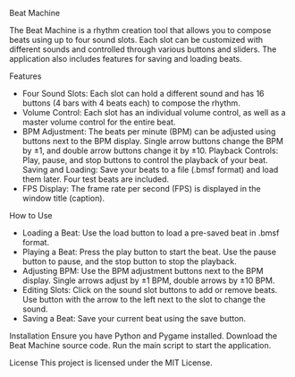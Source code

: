 Beat Machine

The Beat Machine is a rhythm creation tool that allows you to compose beats using up to four sound slots. Each slot can be customized with different sounds and controlled through various buttons and sliders. The application also includes features for saving and loading beats.

Features

- Four Sound Slots: Each slot can hold a different sound and has 16 buttons (4 bars with 4 beats each) to compose the rhythm.
- Volume Control: Each slot has an individual volume control, as well as a master volume control for the entire beat.
- BPM Adjustment: The beats per minute (BPM) can be adjusted using buttons next to the BPM display. Single arrow buttons change the BPM by ±1, and double arrow buttons change it by ±10.
  Playback Controls: Play, pause, and stop buttons to control the playback of your beat.
  Saving and Loading: Save your beats to a file (.bmsf format) and load them later. Four test beats are included.
- FPS Display: The frame rate per second (FPS) is displayed in the window title (caption).

How to Use

- Loading a Beat: Use the load button to load a pre-saved beat in .bmsf format.
- Playing a Beat: Press the play button to start the beat. Use the pause button to pause, and the stop button to stop the playback.
- Adjusting BPM: Use the BPM adjustment buttons next to the BPM display. Single arrows adjust by ±1 BPM, double arrows by ±10 BPM.
- Editing Slots: Click on the sound slot buttons to add or remove beats. Use button with the arrow to the left next to the slot to change the sound.
- Saving a Beat: Save your current beat using the save button.

Installation
Ensure you have Python and Pygame installed.
Download the Beat Machine source code.
Run the main script to start the application.

License
This project is licensed under the MIT License.
